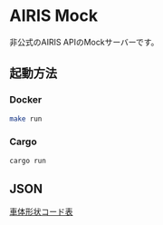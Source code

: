 # AIRIS Mock

非公式のAIRIS APIのMockサーバーです。

## 起動方法

### Docker

```bash
make run
```

### Cargo

```bash
cargo run
```

## JSON

[車体形状コード表](https://www.kodokensaku.mlit.go.jp/motas/resource/1700179039000/OtherCode/OtherCode/02.csv)
